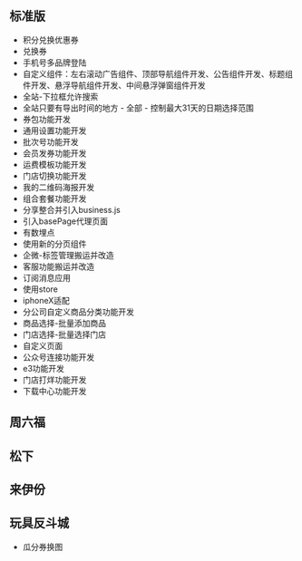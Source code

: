 ## 标准版
* 积分兑换优惠券
* 兑换券
* 手机号多品牌登陆
* 自定义组件：左右滚动广告组件、顶部导航组件开发、公告组件开发、标题组件开发、悬浮导航组件开发、中间悬浮弹窗组件开发
* 全站-下拉框允许搜索
* 全站只要有导出时间的地方 - 全部 - 控制最大31天的日期选择范围
* 券包功能开发
* 通用设置功能开发
* 批次号功能开发
* 会员发券功能开发
* 运费模板功能开发
* 门店切换功能开发
* 我的二维码海报开发
* 组合套餐功能开发
* 分享整合并引入business.js
* 引入basePage代理页面
* 有数埋点
* 使用新的分页组件
* 企微-标签管理搬运并改造
* 客服功能搬运并改造
* 订阅消息应用
* 使用store
* iphoneX适配
* 分公司自定义商品分类功能开发
* 商品选择-批量添加商品
* 门店选择-批量选择门店
* 自定义页面
* 公众号连接功能开发
* e3功能开发
* 门店打烊功能开发
* 下载中心功能开发

## 周六福

## 松下

## 来伊份

## 玩具反斗城
* 瓜分券换图
